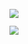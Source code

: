 ![](https://raw.githubusercontent.com/hengky-kurniawan-1/github-stats/master/generated/overview.svg#gh-dark-mode-only)

![](https://raw.githubusercontent.com/hengky-kurniawan-1/github-stats/master/generated/languages.svg#gh-dark-mode-only)
